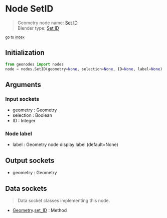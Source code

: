 
# Node SetID

> Geometry node name: [Set ID](https://docs.blender.org/manual/en/latest/modeling/geometry_nodes/geometry/set_id.html)<br>
  Blender type: [Set ID](https://docs.blender.org/api/current/bpy.types.GeometryNodeSetID.html)
  
<sub>go to [index](/docs/index.md)</sub>

## Initialization

```python
from geonodes import nodes
node = nodes.SetID(geometry=None, selection=None, ID=None, label=None)
```



## Arguments


### Input sockets

- geometry : Geometry
- selection : Boolean
- ID : Integer

### Node label

- label : Geometry node display label (default=None)

## Output sockets

- geometry : Geometry

## Data sockets

> Data socket classes implementing this node.
  
  
- [Geometry](/docs/sockets/Geometry.md).[set_ID](/docs/sockets/Geometry.md#set_id) : Method
  
